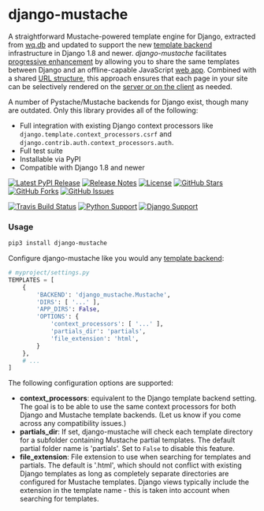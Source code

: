 # django-mustache

A straightforward Mustache-powered template engine for Django, extracted from [wq.db] and updated to support the new [template backend] infrastructure in Django 1.8 and newer.  *django-mustache* facilitates [progressive enhancement](https://wq.io/docs/website) by allowing you to share the same templates between Django and an offline-capable JavaScript [web app](https://wq.io/docs/web-app).  Combined with a shared [URL structure](https://wq.io/docs/url-structure), this approach ensures that each page in your site can be selectively rendered on the [server or on the client](https://wq.io/docs/templates) as needed.

A number of Pystache/Mustache backends for Django exist, though many are outdated.  Only this library provides all of the following:

 * Full integration with existing Django context processors like `django.template.context_processors.csrf` and `django.contrib.auth.context_processors.auth`.
 * Full test suite
 * Installable via PyPI
 * Compatible with Django 1.8 and newer

[![Latest PyPI Release](https://img.shields.io/pypi/v/django-mustache.svg)](https://pypi.python.org/pypi/django-mustache)
[![Release Notes](https://img.shields.io/github/release/wq/django-mustache.svg)](https://github.com/wq/django-mustache/releases)
[![License](https://img.shields.io/pypi/l/django-mustache.svg)](https://github.com/wq/django-mustache/blob/master/LICENSE)
[![GitHub Stars](https://img.shields.io/github/stars/wq/django-mustache.svg)](https://github.com/wq/django-mustache/stargazers)
[![GitHub Forks](https://img.shields.io/github/forks/wq/django-mustache.svg)](https://github.com/wq/django-mustache/network)
[![GitHub Issues](https://img.shields.io/github/issues/wq/django-mustache.svg)](https://github.com/wq/django-mustache/issues)

[![Travis Build Status](https://img.shields.io/travis/wq/django-mustache/master.svg)](https://travis-ci.org/wq/django-mustache)
[![Python Support](https://img.shields.io/pypi/pyversions/django-mustache.svg)](https://pypi.python.org/pypi/django-mustache)
[![Django Support](https://img.shields.io/badge/Django-1.8%2C%201.9-blue.svg)](https://pypi.python.org/pypi/django-mustache)

### Usage

```bash
pip3 install django-mustache
```

Configure django-mustache like you would any [template backend]:

```python
# myproject/settings.py
TEMPLATES = [
    {
        'BACKEND': 'django_mustache.Mustache',
        'DIRS': [ '...' ],
        'APP_DIRS': False,
        'OPTIONS': {
            'context_processors': [ '...' ],
            'partials_dir': 'partials',
            'file_extension': 'html',
        }
    },
    # ...
]
```

The following configuration options are supported:

 * **context_processors**: equivalent to the Django template backend setting.  The goal is to be able to use the same context processors for both Django and Mustache template backends.  (Let us know if you come across any compatibility issues.)
 * **partials_dir**: If set, django-mustache will check each template directory for a subfolder containing Mustache partial templates.  The default partial folder name is 'partials'.  Set to `False` to disable this feature.
 * **file_extension**: File extension to use when searching for templates and partials.  The default is '.html', which should not conflict with existing Django templates as long as completely separate directories are configured for Mustache templates.  Django views typically include the extension in the template name - this is taken into account when searching for templates.

[wq.db]: https://wq.io/wq.db/
[template backend]: https://docs.djangoproject.com/en/1.9/topics/templates
